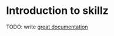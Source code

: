 # Introduction to skillz

TODO: write [great documentation](http://jacobian.org/writing/what-to-write/)

